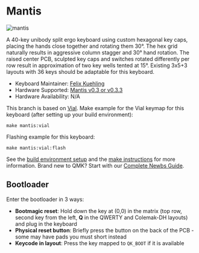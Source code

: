 # Mantis

![mantis](https://raw.githubusercontent.com/fxkuehl/mantis/main/assets/build-guide/banner.jpg)

A 40-key unibody split ergo keyboard using custom hexagonal key caps, placing the hands close together and rotating them 30°. The hex grid naturally results in aggressive column stagger and 30° hand rotation. The raised center PCB, sculpted key caps and switches rotated differently per row result in approximation of two key wells tented at 15°. Existing 3x5+3 layouts with 36 keys should be adaptable for this keyboard.

* Keyboard Maintainer: [Felix Kuehling](https://github.com/fxkuehl)
* Hardware Supported: [Mantis v0.3 or v0.3.3](https://github.com/fxkuehl/mantis)
* Hardware Availability: N/A

This branch is based on [Vial](https://get.vial.today/). Make example for the Vial keymap for this keyboard (after setting up your build environment):

    make mantis:vial

Flashing example for this keyboard:

    make mantis:vial:flash

See the [build environment setup](https://docs.qmk.fm/#/getting_started_build_tools) and the [make instructions](https://docs.qmk.fm/#/getting_started_make_guide) for more information. Brand new to QMK? Start with our [Complete Newbs Guide](https://docs.qmk.fm/#/newbs).

## Bootloader

Enter the bootloader in 3 ways:

* **Bootmagic reset**: Hold down the key at (0,0) in the matrix (top row, second key from the left, **Q** in the QWERTY and Colemak-DH layouts) and plug in the keyboard
* **Physical reset button**: Briefly press the button on the back of the PCB - some may have pads you must short instead
* **Keycode in layout**: Press the key mapped to `QK_BOOT` if it is available
